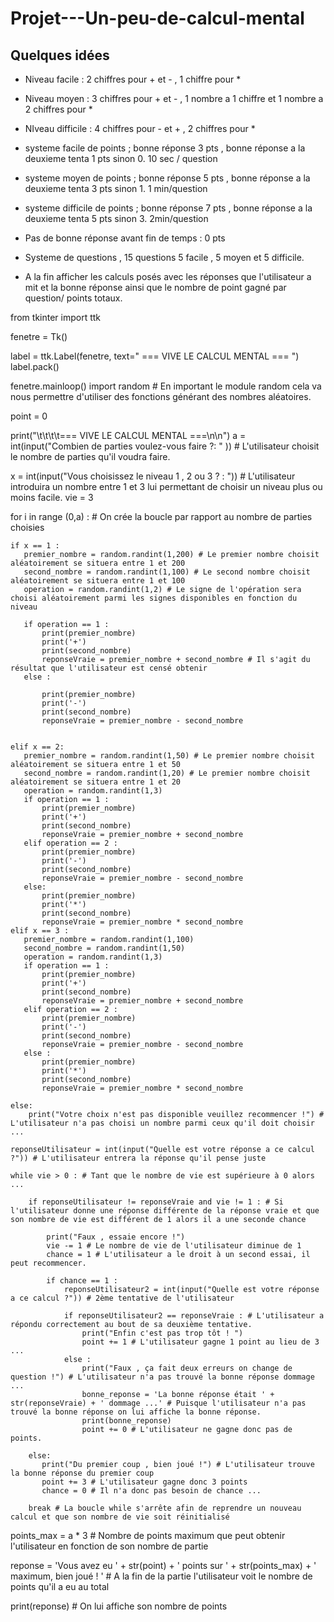 # Projet---Un-peu-de-calcul-mental

## Quelques idées

- Niveau facile : 2 chiffres pour + et - , 1 chiffre pour * 
- Niveau moyen : 3 chiffres pour + et - , 1 nombre a 1 chiffre et 1 nombre a 2 chiffres pour * 
- NIveau difficile : 4  chiffres pour - et + , 2 chiffres pour * 
- systeme facile de points ; bonne réponse 3 pts , bonne réponse a la deuxieme tenta 1 pts sinon 0. 10 sec / question 
- systeme moyen de points ; bonne réponse 5 pts , bonne réponse a la deuxieme tenta 3 pts sinon 1. 1 min/question
- systeme difficile de points ; bonne réponse 7 pts , bonne réponse a la deuxieme tenta 5 pts sinon 3. 2min/question

- Pas de bonne réponse avant fin de temps : 0 pts
- Systeme de questions , 15 questions 5 facile , 5 moyen et 5 difficile. 
- A la fin afficher les calculs posés avec les réponses que l'utilisateur a mit et la bonne réponse ainsi que le nombre de point gagné par question/ points totaux.

from tkinter import ttk

fenetre = Tk()

label = ttk.Label(fenetre, text=" === VIVE LE CALCUL MENTAL === ")
label.pack()

fenetre.mainloop()
import random # En important le module random cela va nous permettre d'utiliser des fonctions générant des nombres aléatoires.

point = 0


print("\t\t\t\t=== VIVE LE CALCUL MENTAL ===\n\n")
a = int(input("Combien de parties voulez-vous faire ?: " )) # L'utilisateur choisit le nombre de parties qu'il voudra faire.

x = int(input("Vous choisissez le niveau 1 , 2 ou 3 ? : ")) # L'utilisateur introduira un nombre entre 1 et 3 lui permettant de choisir un niveau plus ou moins facile.
vie = 3
 
for i in range (0,a) : # On crée la boucle par rapport au nombre de parties choisies
    
    if x == 1 :
       premier_nombre = random.randint(1,200) # Le premier nombre choisit aléatoirement se situera entre 1 et 200
       second_nombre = random.randint(1,100) # Le second nombre choisit aléatoirement se situera entre 1 et 100
       operation = random.randint(1,2) # Le signe de l'opération sera choisi aléatoirement parmi les signes disponibles en fonction du niveau
       
       if operation == 1 : 
           print(premier_nombre)  
           print('+')  
           print(second_nombre)
           reponseVraie = premier_nombre + second_nombre # Il s'agit du résultat que l'utilisateur est censé obtenir
       else :
           
           print(premier_nombre)  
           print('-')  
           print(second_nombre)
           reponseVraie = premier_nombre - second_nombre 
           
       
    elif x == 2:
       premier_nombre = random.randint(1,50) # Le premier nombre choisit aléatoirement se situera entre 1 et 50
       second_nombre = random.randint(1,20) # Le premier nombre choisit aléatoirement se situera entre 1 et 20
       operation = random.randint(1,3)
       if operation == 1 : 
           print(premier_nombre)  
           print('+')  
           print(second_nombre)
           reponseVraie = premier_nombre + second_nombre
       elif operation == 2 :
           print(premier_nombre)  
           print('-')  
           print(second_nombre)
           reponseVraie = premier_nombre - second_nombre
       else:
           print(premier_nombre)  
           print('*')  
           print(second_nombre)
           reponseVraie = premier_nombre * second_nombre
    elif x == 3 :
       premier_nombre = random.randint(1,100)
       second_nombre = random.randint(1,50)
       operation = random.randint(1,3)
       if operation == 1 : 
           print(premier_nombre)  
           print('+')  
           print(second_nombre)
           reponseVraie = premier_nombre + second_nombre
       elif operation == 2 :
           print(premier_nombre)  
           print('-')  
           print(second_nombre)
           reponseVraie = premier_nombre - second_nombre
       else :
           print(premier_nombre)  
           print('*')  
           print(second_nombre)
           reponseVraie = premier_nombre * second_nombre
           
    else:
        print("Votre choix n'est pas disponible veuillez recommencer !") # L'utilisateur n'a pas choisi un nombre parmi ceux qu'il doit choisir ...
       
    reponseUtilisateur = int(input("Quelle est votre réponse a ce calcul ?")) # L'utilisateur entrera la réponse qu'il pense juste

    while vie > 0 : # Tant que le nombre de vie est supérieure à 0 alors ...
                      
        if reponseUtilisateur != reponseVraie and vie != 1 : # Si l'utilisateur donne une réponse différente de la réponse vraie et que son nombre de vie est différent de 1 alors il a une seconde chance
        
            print("Faux , essaie encore !") 
            vie -= 1 # Le nombre de vie de l'utilisateur diminue de 1
            chance = 1 # L'utilisateur a le droit à un second essai, il peut recommencer.
            
            if chance == 1 :
                reponseUtilisateur2 = int(input("Quelle est votre réponse a ce calcul ?")) # 2ème tentative de l'utilisateur
                
                if reponseUtilisateur2 == reponseVraie : # L'utilisateur a répondu correctement au bout de sa deuxième tentative.
                    print("Enfin c'est pas trop tôt ! ")
                    point += 1 # L'utilisateur gagne 1 point au lieu de 3 ...
                else : 
                    print("Faux , ça fait deux erreurs on change de question !") # L'utilisateur n'a pas trouvé la bonne réponse dommage ...
                    bonne_reponse = 'La bonne réponse était ' + str(reponseVraie) + ' dommage ...' # Puisque l'utilisateur n'a pas trouvé la bonne réponse on lui affiche la bonne réponse.
                    print(bonne_reponse)
                    point += 0 # L'utilisateur ne gagne donc pas de points.
                    
        else:
           print("Du premier coup , bien joué !") # L'utilisateur trouve la bonne réponse du premier coup
           point += 3 # L'utilisateur gagne donc 3 points
           chance = 0 # Il n'a donc pas besoin de chance ...
           
        break # La boucle while s'arrête afin de reprendre un nouveau calcul et que son nombre de vie soit réinitialisé 
    
points_max = a * 3 # Nombre de points maximum que peut obtenir l'utilisateur en fonction de son nombre de partie

reponse = 'Vous avez eu ' + str(point) + ' points sur ' + str(points_max) + ' maximum, bien joué ! ' # A la fin de la partie l'utilisateur voit le nombre de points qu'il a eu au total 

print(reponse) # On lui affiche son nombre de points

